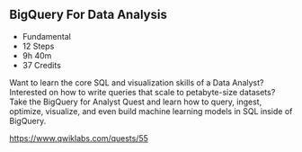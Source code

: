 ## BigQuery For Data Analysis

- Fundamental 
- 12 Steps 
- 9h 40m 
- 37 Credits

Want to learn the core SQL and visualization skills of a Data Analyst? Interested on how to write queries that scale to petabyte-size datasets? Take the BigQuery for Analyst Quest and learn how to query, ingest, optimize, visualize, and even build machine learning models in SQL inside of BigQuery.

https://www.qwiklabs.com/quests/55

